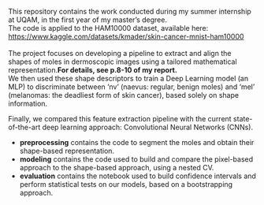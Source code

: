 This repository contains the work conducted during my summer internship at UQAM, in the first year of my master’s degree. <br/>
The code is applied to the HAM10000 dataset, available here: https://www.kaggle.com/datasets/kmader/skin-cancer-mnist-ham10000 <br/>
<br/>
The project focuses on developing a pipeline to extract and align the shapes of moles in dermoscopic images using a tailored mathematical representation.**For details, see p.8-10 of my report.**<br/>
We then used these shape descriptors to train a Deep Learning model (an MLP) to discriminate between ‘nv’ (naevus: regular, benign moles) and ‘mel’ (melanomas: the deadliest form of skin cancer), based solely on shape information.<br/>

Finally, we compared this feature extraction pipeline with the current state-of-the-art deep learning approach: Convolutional Neural Networks (CNNs).<br/>

- **preprocessing** contains the code to segment the moles and obtain their shape-based representation.<br/>
- **modeling** contains the code used to build and compare the pixel-based approach to the shape-based approach, using a nested CV.<br/>
- **evaluation** contains the notebook used to build confidence intervals and perform statistical tests on our models, based on a bootstrapping approach. <br/>
